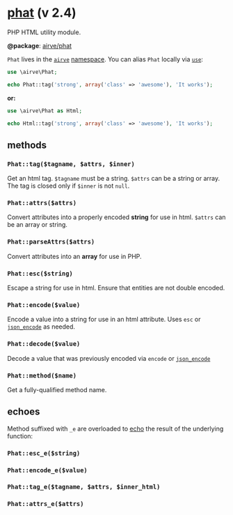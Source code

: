 # [phat](http://phat.airve.com) (v 2.4)

PHP HTML utility module.

**@package**: [airve/phat](https://packagist.org/packages/airve/phat)

`Phat` lives in the [`airve`](https://github.com/airve) [namespace](http://php.net/manual/en/language.namespaces.php). You can alias `Phat` locally via [`use`](http://php.net/manual/en/language.namespaces.importing.php):

```php
use \airve\Phat;

echo Phat::tag('strong', array('class' => 'awesome'), 'It works');
```

**or:**

```php
use \airve\Phat as Html;

echo Html::tag('strong', array('class' => 'awesome'), 'It works');
```

## methods

### `Phat::tag($tagname, $attrs, $inner)`

Get an html tag. `$tagname` must be a string. `$attrs` can be a string or array. The tag is closed only if `$inner` is not `null`.

### `Phat::attrs($attrs)`

Convert attributes into a properly encoded **string** for use in html. `$attrs` can be an array or string.

### `Phat::parseAttrs($attrs)`

Convert attributes into an **array** for use in PHP.

### `Phat::esc($string)`

Escape a string for use in html. Ensure that entities are not double encoded.

### `Phat::encode($value)`

Encode a value into a string for use in an html attribute. Uses `esc` or [`json_encode`](http://php.net/manual/en/function.json-encode.php) as needed.

### `Phat::decode($value)`

Decode a value that was previously encoded via `encode` or [`json_encode`](http://php.net/manual/en/function.json-encode.php)

### `Phat::method($name)`

Get a fully-qualified method name. 

## echoes

Method suffixed with `_e` are overloaded to [echo](http://php.net/manual/en/function.echo.php) the result of the underlying function:

### `Phat::esc_e($string)`

### `Phat::encode_e($value)`

### `Phat::tag_e($tagname, $attrs, $inner_html)`

### `Phat::attrs_e($attrs)`